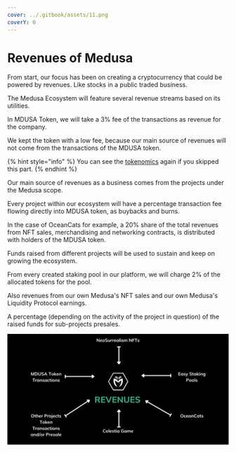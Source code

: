 ```yaml
---
cover: ../.gitbook/assets/11.png
coverY: 0
---
```


# Revenues of Medusa

From start, our focus has been on creating a cryptocurrency that could be powered by revenues. Like stocks in a public traded business.

The Medusa Ecosystem will feature several revenue streams based on its utilities.&#x20;

In MDUSA Token, we will take a 3% fee of the transactions as revenue for the company.&#x20;

We kept the token with a low fee, because our main source of revenues will not come from the transactions of the MDUSA token.

{% hint style="info" %}
You can see the [tokenomics](../mdusa-token/mdusa-tokenomics.md) again if you skipped this part.
{% endhint %}

Our main source of revenues as a business comes from the projects under the Medusa scope.&#x20;

Every project within our ecosystem will have a percentage transaction fee flowing directly into MDUSA token, as buybacks and burns.&#x20;

In the case of OceanCats for example, a 20% share of the total revenues from NFT sales, merchandising and networking contracts, is distributed with holders of the MDUSA token.

Funds raised from different projects will be used to sustain and keep on growing the ecosystem.

From every created staking pool in our platform, we will charge 2% of the allocated tokens for the pool.&#x20;

Also revenues from our own Medusa's NFT sales and our own Medusa's Liquidity Protocol earnings.&#x20;

A percentage (depending on the activity of the project in question) of the raised funds for sub-projects presales.

<img src="../.gitbook/assets/revenues3.png" alt="" data-size="original">
